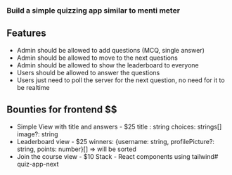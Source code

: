 ### Build a simple quizzing app similar to menti meter

## Features

- Admin should be allowed to add questions (MCQ, single answer)
- Admin should be allowed to move to the next questions
- Admin should be allowed to show the leaderboard to everyone
- Users should be allowed to answer the questions
- Users just need to poll the server for the next question, no need for it to be realtime

## Bounties for frontend $$
 - Simple View with title and answers - $25
    title : string
    choices: strings[]
    image?: string
 - Leaderboard view - $25
    winners: {username: string, profilePicture?: string, points: number}[] => will be sorted
 - Join the course view - $10
 Stack - React components using tailwind#   q u i z - a p p - n e x t  
 